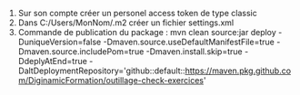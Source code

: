 1. Sur son compte créer un personel access token de type classic
2. Dans C:/Users/MonNom/.m2 créer un fichier settings.xml 
3. Commande de publication du package : 
mvn clean source:jar deploy -DuniqueVersion=false -Dmaven.source.useDefaultManifestFile=true -Dmaven.source.includePom=true -Dmaven.install.skip=true -DdeplyAtEnd=true -DaltDeploymentRepository='github::default::https://maven.pkg.github.com/DiginamicFormation/outillage-check-exercices'